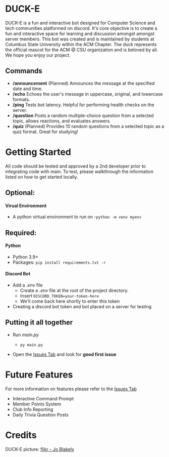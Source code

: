 # DUCK-E
DUCK-E is a fun and interactive bot designed for Computer Science and tech communities platformed on discord. It's core objective is to create a fun and interactive space for learning and discussion amongst amongst server members. This bot was created and is maintained by students at Columbus State University within the ACM Chapter. The duck represents the official mascot for the ACM @ CSU organization and is beloved by all. We hope you enjoy our project.

## Commands
- **/announcement** (Planned) Announces the message at the specified date and time.
- **/echo** Echoes the user's message in uppercase, original, and lowercase formats.
- **/ping** Tests bot latency. Helpful for performing health checks on the server.
- **/question** Posts a random multiple-choice question from a selected topic, allows reactions, and evaluates answers.
- **/quiz** (Planned) Provides 10 random questions from a selected topic as a quiz format. Great for studying!

# Getting Started
All code should be tested and approved by a 2nd developer prior to integrating code with main. To test, please walkthrough the information listed on how to get started locally.

## Optional:

#### Virual Environment
- A python virtual environment to run on
    -`python -m venv myenv`

## Required:

#### Python
- Python 3.9+
- Packages: `pip install requirements.txt -r`

#### Discord Bot
- Add a *.env* file
    - Create a *.env* file at the root of the project directory.
    - Insert `DISCORD_TOKEN=your-token-here`
    - We'll come back here shortly to enter this token
- Creating a discord bot token and bot placed
on a server for testing

## Putting it all together 
- Run *main\.py*
    - `py main.py`

- Open the [Issues Tab](https://github.com/CSU-ACM-Student-Chapter/DUCK-E/labels) and look for **good first issue**

# Future Features
For more information on features please refer to the [Issues Tab](https://github.com/CSU-ACM-Student-Chapter/DUCK-E/labels)

- Interactive Command Prompt
- Member Points System
- Club Info Reporting
- Daily Trivia Question Posts

# Credits
DUCK-E picture: [flikr - Jo Blakely](https://flickr.com/photos/pickledjo/)
